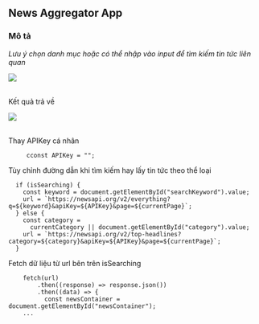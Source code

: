 <h2>News Aggregator App</h2>
        <h3>Mô tả</h3>
        <p><i>Lưu ý chọn danh mục hoặc có thể nhập vào input để tìm kiếm tin tức liên quan </i></p>
        <img src= "https://github.com/user-attachments/assets/f33c13e0-c7ad-40d6-9501-30bba1301be1"/> 
        <br>
        <br>    
        <p>Kết quả trả về </p>
        <img src="https://github.com/user-attachments/assets/13948e7a-b384-49b9-a9f5-69c7d9669402"/>
        <br>
        <br>
        

 <p>Thay APIKey cá nhân</p>

         cconst APIKey = "";
        
<p>Tùy chỉnh đường dẫn khi tìm kiếm hay lấy tin tức theo thể loại</p>

      if (isSearching) {
        const keyword = document.getElementById("searchKeyword").value;
        url = `https://newsapi.org/v2/everything?q=${keyword}&apiKey=${APIKey}&page=${currentPage}`;
      } else {
        const category =
          currentCategory || document.getElementById("category").value;
        url = `https://newsapi.org/v2/top-headlines?category=${category}&apiKey=${APIKey}&page=${currentPage}`;
      }


<p>Fetch dữ liệu từ url bên trên isSearching</p>


        fetch(url)
            .then((response) => response.json())
            .then((data) => {
              const newsContainer = document.getElementById("newsContainer");
        ...

